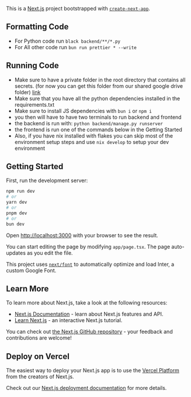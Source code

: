 This is a [Next.js](https://nextjs.org/) project bootstrapped with [`create-next-app`](https://github.com/vercel/next.js/tree/canary/packages/create-next-app).

## Formatting Code
- For Python code run `black backend/**/*.py`
- For All other code run `bun run prettier * --write`

## Running Code

- Make sure to have a private folder in the root directory that contains all secrets. (for now you can get this folder from our shared google drive folder) [link](https://drive.google.com/drive/folders/1oz7vGXPAI2S8vzYIpQ2ATTfjgqFHDD_p?usp=sharing)
- Make sure that you have all the python dependencies installed in the requirements.txt
- Make sure to install JS dependencies with `bun i` or `npm i`
- you then will have to have two terminals to run backend and frontend
- the backend is run with: `python backend/manage.py runserver`
- the frontend is run one of the commands below in the Getting Started
- Also, if you have nix installed with flakes you can skip most of the environment setup steps and use `nix develop` to setup your dev environment

## Getting Started

First, run the development server:

```bash
npm run dev
# or
yarn dev
# or
pnpm dev
# or
bun dev
```

Open [http://localhost:3000](http://localhost:3000) with your browser to see the result.

You can start editing the page by modifying `app/page.tsx`. The page auto-updates as you edit the file.

This project uses [`next/font`](https://nextjs.org/docs/basic-features/font-optimization) to automatically optimize and load Inter, a custom Google Font.

## Learn More

To learn more about Next.js, take a look at the following resources:

- [Next.js Documentation](https://nextjs.org/docs) - learn about Next.js features and API.
- [Learn Next.js](https://nextjs.org/learn) - an interactive Next.js tutorial.

You can check out [the Next.js GitHub repository](https://github.com/vercel/next.js/) - your feedback and contributions are welcome!

## Deploy on Vercel

The easiest way to deploy your Next.js app is to use the [Vercel Platform](https://vercel.com/new?utm_medium=default-template&filter=next.js&utm_source=create-next-app&utm_campaign=create-next-app-readme) from the creators of Next.js.

Check out our [Next.js deployment documentation](https://nextjs.org/docs/deployment) for more details.
